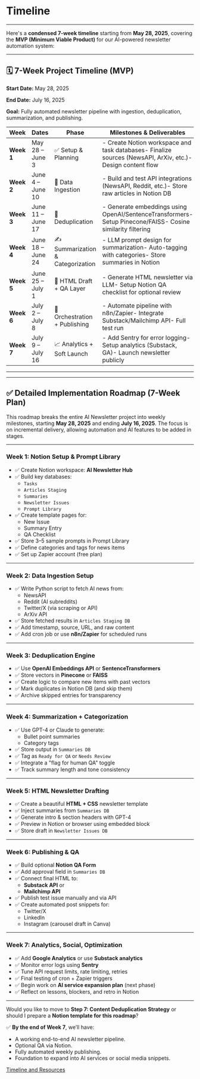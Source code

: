# Timeline

---

Here's a **condensed 7-week timeline** starting from **May 28, 2025**, covering the **MVP (Minimum Viable Product)** for our AI-powered newsletter automation system:

---

## 🗓️ **7-Week Project Timeline (MVP)**

**Start Date:** May 28, 2025

**End Date:** July 16, 2025

**Goal:** Fully automated newsletter pipeline with ingestion, deduplication, summarization, and publishing.

| **Week** | **Dates** | **Phase** | **Milestones & Deliverables** |
| --- | --- | --- | --- |
| **Week 1** | May 28 – June 3 | ✅ Setup & Planning | - Create Notion workspace and task databases- Finalize sources (NewsAPI, ArXiv, etc.)- Design content flow |
| **Week 2** | June 4 – June 10 | 🔌 Data Ingestion | - Build and test API integrations (NewsAPI, Reddit, etc.)- Store raw articles in Notion DB |
| **Week 3** | June 11 – June 17 | 🧠 Deduplication | - Generate embeddings using OpenAI/SentenceTransformers- Setup Pinecone/FAISS- Cosine similarity filtering |
| **Week 4** | June 18 – June 24 | ✍️ Summarization & Categorization | - LLM prompt design for summarization- Auto-tagging with categories- Store summaries in Notion |
| **Week 5** | June 25 – July 1 | 📄 HTML Draft + QA Layer | - Generate HTML newsletter via LLM- Setup Notion QA checklist for optional review |
| **Week 6** | July 2 – July 8 | 🚀 Orchestration + Publishing | - Automate pipeline with n8n/Zapier- Integrate Substack/Mailchimp API- Full test run |
| **Week 7** | July 9 – July 16 | 📈 Analytics + Soft Launch | - Add Sentry for error logging- Setup analytics (Substack, GA)- Launch newsletter publicly |

---

---

## ✅ Detailed Implementation Roadmap (7-Week Plan)

This roadmap breaks the entire AI Newsletter project into weekly milestones, starting **May 28, 2025** and ending **July 16, 2025**. The focus is on incremental delivery, allowing automation and AI features to be added in stages.

---

### **Week 1: Notion Setup & Prompt Library**

- ✅ Create Notion workspace: **AI Newsletter Hub**
- ✅ Build key databases:
    - `Tasks`
    - `Articles Staging`
    - `Summaries`
    - `Newsletter Issues`
    - `Prompt Library`
- ✅ Create template pages for:
    - New Issue
    - Summary Entry
    - QA Checklist
- ✅ Store 3–5 sample prompts in Prompt Library
- ✅ Define categories and tags for news items
- ✅ Set up Zapier account (free plan)

---

### **Week 2: Data Ingestion Setup**

- ✅ Write Python script to fetch AI news from:
    - NewsAPI
    - Reddit (AI subreddits)
    - Twitter/X (via scraping or API)
    - ArXiv API
- ✅ Store fetched results in `Articles Staging DB`
- ✅ Add timestamp, source, URL, and raw content
- ✅ Add cron job or use **n8n/Zapier** for scheduled runs

---

### **Week 3: Deduplication Engine**

- ✅ Use **OpenAI Embeddings API** or **SentenceTransformers**
- ✅ Store vectors in **Pinecone** or **FAISS**
- ✅ Create logic to compare new items with past vectors
- ✅ Mark duplicates in Notion DB (and skip them)
- ✅ Archive skipped entries for transparency

---

### **Week 4: Summarization + Categorization**

- ✅ Use GPT-4 or Claude to generate:
    - Bullet point summaries
    - Category tags
- ✅ Store output in `Summaries DB`
- ✅ Tag as `Ready for QA` or `Needs Review`
- ✅ Integrate a "flag for human QA" toggle
- ✅ Track summary length and tone consistency

---

### **Week 5: HTML Newsletter Drafting**

- ✅ Create a beautiful **HTML + CSS** newsletter template
- ✅ Inject summaries from `Summaries DB`
- ✅ Generate intro & section headers with GPT-4
- ✅ Preview in Notion or browser using embedded block
- ✅ Store draft in `Newsletter Issues DB`

---

### **Week 6: Publishing & QA**

- ✅ Build optional **Notion QA Form**
- ✅ Add approval field in `Summaries DB`
- ✅ Connect final HTML to:
    - **Substack API** or
    - **Mailchimp API**
- ✅ Publish test issue manually and via API
- ✅ Create automated post snippets for:
    - Twitter/X
    - LinkedIn
    - Instagram (carousel draft in Canva)

---

### **Week 7: Analytics, Social, Optimization**

- ✅ Add **Google Analytics** or use **Substack analytics**
- ✅ Monitor error logs using **Sentry**
- ✅ Tune API request limits, rate limiting, retries
- ✅ Final testing of cron + Zapier triggers
- ✅ Begin work on **AI service expansion plan** (next phase)
- ✅ Reflect on lessons, blockers, and retro in Notion

---

Would you like to move to **Step 7: Content Deduplication Strategy** or should I prepare a **Notion template for this roadmap**?

✅ **By the end of Week 7**, we’ll have:

- A working end-to-end AI newsletter pipeline.
- Optional QA via Notion.
- Fully automated weekly publishing.
- Foundation to expand into AI services or social media snippets.

[Timeline and Resources](Timeline%20201d2f0b023f80d7a992dc35e0791844/Timeline%20and%20Resources%20201d2f0b023f807787fbf72f0ada140c.md)